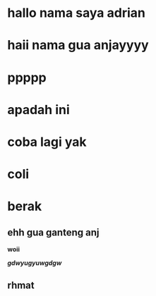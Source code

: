 # hallo nama saya adrian
# haii nama gua anjayyyy
# ppppp
# apadah ini
# coba lagi yak
# coli
# berak
## ehh gua ganteng anj

**woii**

***gdwyugyuwgdgw***

## rhmat ##


